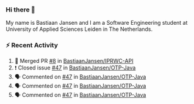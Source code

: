 ### Hi there 👋

My name is Bastiaan Jansen and I am a Software Engineering student at University of Applied Sciences Leiden in The Netherlands. 

### ⚡ Recent Activity
<!--START_SECTION:activity-->
1. 🎉 Merged PR [#8](https://github.com/BastiaanJansen/IPRWC-API/pull/8) in [BastiaanJansen/IPRWC-API](https://github.com/BastiaanJansen/IPRWC-API)
2. ❗️ Closed issue [#47](https://github.com/BastiaanJansen/OTP-Java/issues/47) in [BastiaanJansen/OTP-Java](https://github.com/BastiaanJansen/OTP-Java)
3. 🗣 Commented on [#47](https://github.com/BastiaanJansen/OTP-Java/issues/47) in [BastiaanJansen/OTP-Java](https://github.com/BastiaanJansen/OTP-Java)
4. 🗣 Commented on [#47](https://github.com/BastiaanJansen/OTP-Java/issues/47) in [BastiaanJansen/OTP-Java](https://github.com/BastiaanJansen/OTP-Java)
5. 🗣 Commented on [#47](https://github.com/BastiaanJansen/OTP-Java/issues/47) in [BastiaanJansen/OTP-Java](https://github.com/BastiaanJansen/OTP-Java)
<!--END_SECTION:activity-->

<!--
**BastiaanJansen/BastiaanJansen** is a ✨ _special_ ✨ repository because its `README.md` (this file) appears on your GitHub profile.

Here are some ideas to get you started:

- 🔭 I’m currently working on ...
- 🌱 I’m currently learning ...
- 👯 I’m looking to collaborate on ...
- 🤔 I’m looking for help with ...
- 💬 Ask me about ...
- 📫 How to reach me: ...
- 😄 Pronouns: ...
- ⚡ Fun fact: ...
-->
